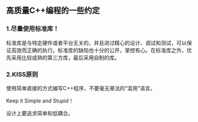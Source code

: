 ## 高质量C++编程的一些约定

### 1.尽量使用标准库！

标准库是与特定硬件或者平台无关的，并且进过精心的设计、调试和测试，可以保证高效而正确的执行。标准库的缺陷也十分的公开，掌控有心。在标准库之外，优先采用比较成熟的第三方库，最后采用自制的库。

### 2.KISS原则

使用简单直接的方式编写C++程序，不要毫无章法的“滥用”语言。

Keep it Simple and Stupid！

设计上要追求简单和低耦合。